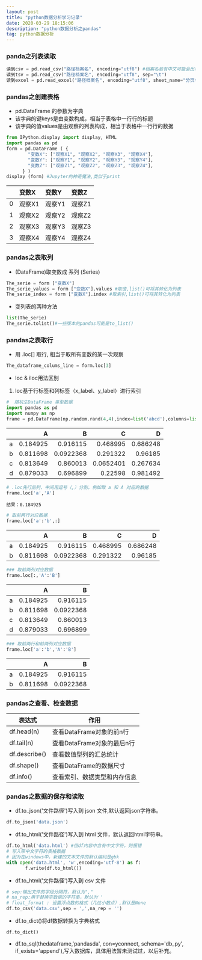```yaml
---
layout: post
title: "python数据分析学习记录"
date: 2020-03-29 18:15:06
description: "python数据分析之pandas"
tag: python数据分析
---
```

### panda之列表读取

```python
读到csv = pd.read_csv("路径档案名", encoding="utf8") #档案名若有中文可能会出现报错！
读到tsv = pd.read_csv("路径档案名", encoding="utf8", sep="\t")
读到excel = pd.read_excel("路径档案名", encoding="utf8", sheet_name="分页名称")
```
### pandas之创建表格

- pd.DataFrame 的参数为字典
- 该字典的键keys是由变数构成，相当于表格中一行行的标题
- 该字典的值values是由观察的列表构成，相当于表格中一行行的数据

```python
from IPython.display import display, HTML
import pandas as pd
form = pd.DataFrame ( {
        "变数X": ["观察X1", "观察X2", "观察X3", "观察X4"],
        "变数Y": ["观察Y1", "观察Y2", "观察Y3", "观察Y4"],
        "变数Z": ["观察Z1", "观察Z2", "观察Z3", "观察Z4"],
      } )
display (form) #Jupyter的神奇魔法,类似于print
```

|    | 变数X   | 变数Y   | 变数Z   |
|---:|:--------|:--------|:--------|
|  0 | 观察X1  | 观察Y1  | 观察Z1  |
|  1 | 观察X2  | 观察Y2  | 观察Z2  |
|  2 | 观察X3  | 观察Y3  | 观察Z3  |
|  3 | 观察X4  | 观察Y4  | 观察Z4  |

### pandas之表取列
- (DataFrame)取变数成 系列 (Series)

```python
The_serie = form ["变数X"]
The_serie_values = form ["变数X"].values #取值,list()可将其转化为列表
The_serie_index = form ["变数X"].index #取索引,list()可将其转化为列表
```

- 变列表的两种方法

```python
list(The_serie)
The_serie.tolist()#一些版本的pandas可能是to_list()
```

### pandas之表取行
- 用 .loc[] 取行, 相当于取所有变数的某一次观察

```python
The_dataframe_colums_line = form.loc[3]
```
- loc & iloc用法区别

1. loc基于行标签和列标签（x_label、y_label）进行索引

```python
#  随机生DataFrame 类型数据
import pandas as pd
import numpy as np
frame = pd.DataFrame(np.random.rand(4,4),index=list('abcd'),columns=list('ABCD'))
```

|    |        A |         B |         C |        D |
|:---|---------:|----------:|----------:|---------:|
| a  | 0.184925 | 0.916115  | 0.468995  | 0.686248 |
| b  | 0.811698 | 0.0922368 | 0.291322  | 0.96185  |
| c  | 0.813649 | 0.860013  | 0.0652401 | 0.267634 |
| d  | 0.879033 | 0.696899  | 0.22598   | 0.981492 |

```python
# .loc先行后列，中间用逗号（,）分割，例如取 a 和 A 对应的数据
frame.loc['a','A']
```
```
结果：0.184925
```
```python
# 取前两行对应数据
frame.loc['a':'b',:]
```
|    |        A |         B |         C |        D |
|:---|---------:|----------:|----------:|---------:|
| a  | 0.184925 | 0.916115  | 0.468995  | 0.686248 |
| b  | 0.811698 | 0.0922368 | 0.291322  | 0.96185  |
```python
### 取前两列对应数据
frame.loc[:,'A':'B']
```
|    |        A |         B |
|:---|---------:|----------:|
| a  | 0.184925 | 0.916115  |
| b  | 0.811698 | 0.0922368 |
| c  | 0.813649 | 0.860013  |
| d  | 0.879033 | 0.696899  |
```python
### 取前两行和前两列对应数据
frame.loc['a':'b','A':'B']
```
|    |        A |         B |
|:---|---------:|----------:|
| a  | 0.184925 | 0.916115  |
| b  | 0.811698 | 0.0922368 |
### pandas之查看、检查数据

|  表达式   | 作用  |
|  ----  | ----  |
| df.head(n) | 查看DataFrame对象的前n行 |
| df.tail(n)  | 查看DataFrame对象的最后n行 |
| df.describe() | 查看数值型列的汇总统计|
| df.shape() | 查看DataFrame的数据尺寸|
| df.info() | 查看索引、数据类型和内存信息 |

### pandas之数据的保存和读取

- df.to_json('文件路径')写入到 json 文件,默认返回json字符串。

```python
df.to_json('data.json')
```

- df.to_html('文件路径')写入到 html 文件，默认返回html字符串。

```python
df.to_html('data.html') #但df内容中含有中文字符，则报错
# 写入带中文字符的表格数据
# 因为在windows中，新建的文本文件的默认编码是gbk
with open('data.html', 'w',encoding='utf-8') as f:      
       f.write(df.to_html())
```

- df.to_html('文件路径')写入到 csv 文件

```python
# sep:输出文件的字段分隔符，默认为","
# na_rep:用于替换空数据的字符串，默认为''
# float_format : 设置浮点数的格式（几位小数点）,默认是None
df.to_csv('data.csv',sep = ',',na_rep = '')
```

- df.to_dict()将df数据转换为字典格式
```python
df.to_dict()
```
- df.to_sql(thedataframe,'pandasda', con=yconnect, schema='db_py', if_exists='append'),写入数据库，具体用法暂未测试过，以后补充。
